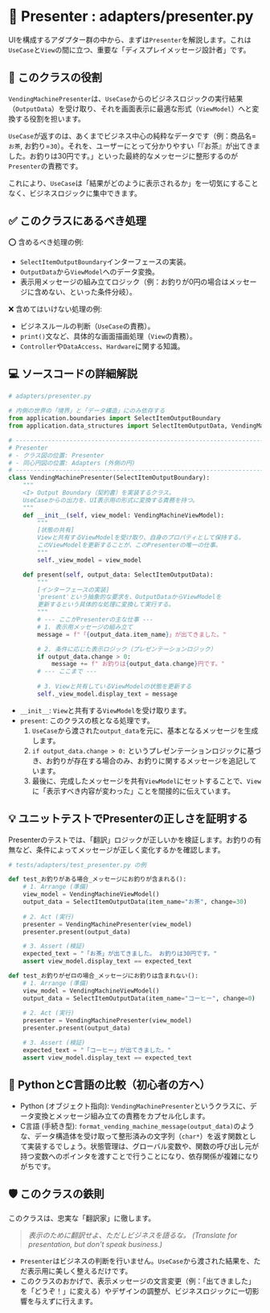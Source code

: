 # 🎨 Presenter : adapters/presenter.py

UIを構成するアダプター群の中から、まずは`Presenter`を解説します。これは`UseCase`と`View`の間に立つ、重要な「ディスプレイメッセージ設計者」です。

## 🎯 このクラスの役割

`VendingMachinePresenter`は、`UseCase`からのビジネスロジックの実行結果（`OutputData`）を受け取り、それを画面表示に最適な形式（`ViewModel`）へと変換する役割を担います。

`UseCase`が返すのは、あくまでビジネス中心の純粋なデータです（例：商品名=`お茶`, お釣り=`30`）。それを、ユーザーにとって分かりやすい「『お茶』が出てきました。お釣りは30円です。」といった最終的なメッセージに整形するのが`Presenter`の責務です。

これにより、`UseCase`は「結果がどのように表示されるか」を一切気にすることなく、ビジネスロジックに集中できます。

## ✅ このクラスにあるべき処理

⭕️ 含めるべき処理の例:

  * `SelectItemOutputBoundary`インターフェースの実装。
  * `OutputData`から`ViewModel`へのデータ変換。
  * 表示用メッセージの組み立てロジック（例：お釣りが0円の場合はメッセージに含めない、といった条件分岐）。

❌ 含めてはいけない処理の例:

  * ビジネスルールの判断（`UseCase`の責務）。
  * `print()`文など、具体的な画面描画処理（`View`の責務）。
  * `Controller`や`DataAccess`、`Hardware`に関する知識。

## 💻 ソースコードの詳細解説

```python
# adapters/presenter.py

# 内側の世界の「境界」と「データ構造」にのみ依存する
from application.boundaries import SelectItemOutputBoundary
from application.data_structures import SelectItemOutputData, VendingMachineViewModel

# -----------------------------------------------------------------------------
# Presenter
# - クラス図の位置: Presenter
# - 同心円図の位置: Adapters (外側の円)
# -----------------------------------------------------------------------------
class VendingMachinePresenter(SelectItemOutputBoundary):
    """
    <I> Output Boundary（契約書）を実装するクラス。
    UseCaseからの出力を、UI表示用の形式に変換する責務を持つ。
    """
    def __init__(self, view_model: VendingMachineViewModel):
        """
        [状態の共有]
        Viewと共有するViewModelを受け取り、自身のプロパティとして保持する。
        このViewModelを更新することが、このPresenterの唯一の仕事。
        """
        self._view_model = view_model

    def present(self, output_data: SelectItemOutputData):
        """
        [インターフェースの実装]
        'present'という抽象的な要求を、OutputDataからViewModelを
        更新するという具体的な処理に変換して実行する。
        """
        # --- ここがPresenterの主な仕事 ---
        # 1. 表示用メッセージの組み立て
        message = f"「{output_data.item_name}」が出てきました。"

        # 2. 条件に応じた表示ロジック（プレゼンテーションロジック）
        if output_data.change > 0:
            message += f" お釣りは{output_data.change}円です。"
        # --- ここまで ---
        
        # 3. Viewと共有しているViewModelの状態を更新する
        self._view_model.display_text = message
```

  * `__init__`: `View`と共有する`ViewModel`を受け取ります。
  * `present`: このクラスの核となる処理です。
    1.  `UseCase`から渡された`output_data`を元に、基本となるメッセージを生成します。
    2.  `if output_data.change > 0:` というプレゼンテーションロジックに基づき、お釣りが存在する場合のみ、お釣りに関するメッセージを追記しています。
    3.  最後に、完成したメッセージを共有`ViewModel`にセットすることで、`View`に「表示すべき内容が変わった」ことを間接的に伝えています。

## 💡 ユニットテストでPresenterの正しさを証明する

Presenterのテストでは、「翻訳」ロジックが正しいかを検証します。お釣りの有無など、条件によってメッセージが正しく変化するかを確認します。

```python
# tests/adapters/test_presenter.py の例

def test_お釣りがある場合_メッセージにお釣りが含まれる():
    # 1. Arrange (準備)
    view_model = VendingMachineViewModel()
    output_data = SelectItemOutputData(item_name="お茶", change=30)
    
    # 2. Act (実行)
    presenter = VendingMachinePresenter(view_model)
    presenter.present(output_data)

    # 3. Assert (検証)
    expected_text = "「お茶」が出てきました。 お釣りは30円です。"
    assert view_model.display_text == expected_text

def test_お釣りがゼロの場合_メッセージにお釣りは含まれない():
    # 1. Arrange (準備)
    view_model = VendingMachineViewModel()
    output_data = SelectItemOutputData(item_name="コーヒー", change=0)
    
    # 2. Act (実行)
    presenter = VendingMachinePresenter(view_model)
    presenter.present(output_data)

    # 3. Assert (検証)
    expected_text = "「コーヒー」が出てきました。"
    assert view_model.display_text == expected_text
```

## 🐍 PythonとC言語の比較（初心者の方へ）

  * Python (オブジェクト指向): `VendingMachinePresenter`というクラスに、データ変換とメッセージ組み立ての責務をカプセル化します。
  * C言語 (手続き型): `format_vending_machine_message(output_data)`のような、データ構造体を受け取って整形済みの文字列（`char*`）を返す関数として実装するでしょう。状態管理は、グローバル変数や、関数の呼び出し元が持つ変数へのポインタを渡すことで行うことになり、依存関係が複雑になりがちです。

## 🛡️ このクラスの鉄則

このクラスは、忠実な「翻訳家」に徹します。

> *表示のために翻訳せよ、ただしビジネスを語るな。 (Translate for presentation, but don't speak business.)*

  * `Presenter`はビジネスの判断を行いません。`UseCase`から渡された結果を、ただ表示用に美しく整えるだけです。
  * このクラスのおかげで、表示メッセージの文言変更（例：「出てきました」を「どうぞ！」に変える）やデザインの調整が、ビジネスロジックに一切影響を与えずに行えます。